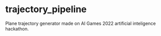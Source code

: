 # trajectory_pipeline
Plane trajectory generator made on AI Games 2022 artificial inteligence hackathon.
